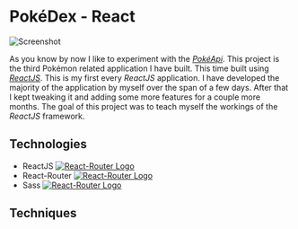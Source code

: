 # PokéDex - React

![Screenshot](projects/pokedexreact.png)

As you know by now I like to experiment with the [*PokéApi*](https://pokeapi.co/). This project is the third Pokémon related application I have built. This time built using [*ReactJS*](https://reactjs.org/). This is my first every *ReactJS* application. I have developed the majority of the application by myself over the span of a few days. After that I kept tweaking it and adding some more features for a couple more months. The goal of this project was to teach myself the workings of the *ReactJS* framework.

## Technologies

- ReactJS <a href="https://reactjs.org/"><img class="icon" src="logos/tech/react.png" alt="React-Router Logo" title="react-router logo"/><a/>
- React-Router <a href="https://reactrouter.com/"><img class="icon" src="logos/tech/react-router.png" alt="React-Router Logo" title="react-router logo"/><a/>
- Sass <a href="https://sass-lang.com/"><img class="icon" src="logos/tech/sass.png" alt="React-Router Logo" title="react-router logo"/><a/>
## Techniques
